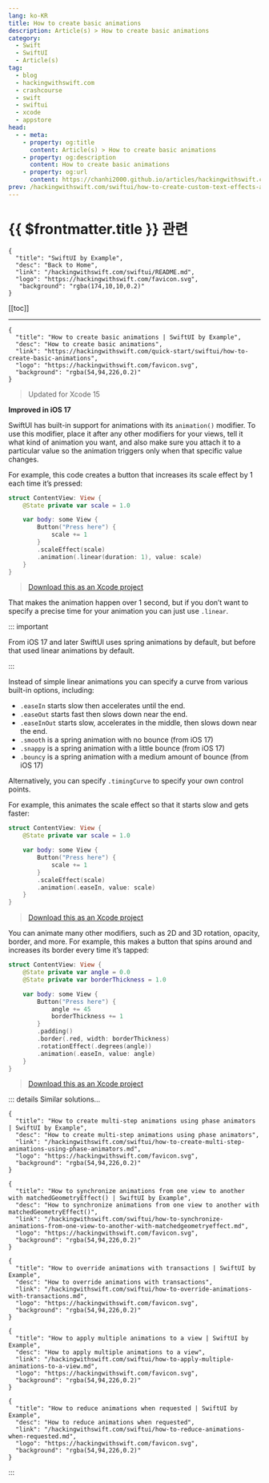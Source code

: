 ```yaml
---
lang: ko-KR
title: How to create basic animations
description: Article(s) > How to create basic animations
category:
  - Swift
  - SwiftUI
  - Article(s)
tag: 
  - blog
  - hackingwithswift.com
  - crashcourse
  - swift
  - swiftui
  - xcode
  - appstore
head:
  - - meta:
    - property: og:title
      content: Article(s) > How to create basic animations
    - property: og:description
      content: How to create basic animations
    - property: og:url
      content: https://chanhi2000.github.io/articles/hackingwithswift.com/swiftui/how-to-create-basic-animations.html
prev: /hackingwithswift.com/swiftui/how-to-create-custom-text-effects-and-animations.md
---
```


# {{ $frontmatter.title }} 관련

```component VPCard
{
  "title": "SwiftUI by Example",
  "desc": "Back to Home",
  "link": "/hackingwithswift.com/swiftui/README.md",
  "logo": "https://hackingwithswift.com/favicon.svg",
   "background": "rgba(174,10,10,0.2)"
}
```

[[toc]]

---

```component VPCard
{
  "title": "How to create basic animations | SwiftUI by Example",
  "desc": "How to create basic animations",
  "link": "https://hackingwithswift.com/quick-start/swiftui/how-to-create-basic-animations",
  "logo": "https://hackingwithswift.com/favicon.svg",
  "background": "rgba(54,94,226,0.2)"
}
```

> Updated for Xcode 15

**Improved in iOS 17**

SwiftUI has built-in support for animations with its `animation()` modifier. To use this modifier, place it after any other modifiers for your views, tell it what kind of animation you want, and also make sure you attach it to a particular value so the animation triggers only when that specific value changes.

For example, this code creates a button that increases its scale effect by 1 each time it’s pressed:

```swift
struct ContentView: View {
    @State private var scale = 1.0

    var body: some View {
        Button("Press here") {
            scale += 1
        }
        .scaleEffect(scale)
        .animation(.linear(duration: 1), value: scale)
    }
}
```

> [<FontIcon icon="fas fa-file-zipper"/>Download this as an Xcode project](https://hackingwithswift.com/files/projects/swiftui/how-to-create-basic-animations-1.zip)

<VidStack src="https://hackingwithswift.com/img/books/quick-start/swiftui/how-to-create-basic-animations-1~dark.mp4" />

That makes the animation happen over 1 second, but if you don’t want to specify a precise time for your animation you can just use `.linear`.

::: important

From iOS 17 and later SwiftUI uses spring animations by default, but before that used linear animations by default.

:::

Instead of simple linear animations you can specify a curve from various built-in options, including:

- `.easeIn` starts slow then accelerates until the end.
- `.easeOut` starts fast then slows down near the end.
- `.easeInOut` starts slow, accelerates in the middle, then slows down near the end.
- `.smooth` is a spring animation with no bounce (from iOS 17) 
- `.snappy` is a spring animation with a little bounce (from iOS 17)
- `.bouncy` is a spring animation with a medium amount of bounce (from iOS 17)

Alternatively, you can specify `.timingCurve` to specify your own control points.

For example, this animates the scale effect so that it starts slow and gets faster:

```swift
struct ContentView: View {
    @State private var scale = 1.0

    var body: some View {
        Button("Press here") {
            scale += 1
        }
        .scaleEffect(scale)
        .animation(.easeIn, value: scale)
    }
}
```

> [<FontIcon icon="fas fa-file-zipper"/>Download this as an Xcode project](https://hackingwithswift.com/files/projects/swiftui/how-to-create-basic-animations-2.zip)

<VidStack src="https://hackingwithswift.com/img/books/quick-start/swiftui/how-to-create-basic-animations-2~dark.mp4" />

You can animate many other modifiers, such as 2D and 3D rotation, opacity, border, and more. For example, this makes a button that spins around and increases its border every time it’s tapped:

```swift
struct ContentView: View {
    @State private var angle = 0.0
    @State private var borderThickness = 1.0

    var body: some View {
        Button("Press here") {
            angle += 45
            borderThickness += 1
        }
        .padding()
        .border(.red, width: borderThickness)
        .rotationEffect(.degrees(angle))
        .animation(.easeIn, value: angle)
    }
}
```

> [<FontIcon icon="fas fa-file-zipper"/>Download this as an Xcode project](https://hackingwithswift.com/files/projects/swiftui/how-to-create-basic-animations-3.zip)

<VidStack src="https://hackingwithswift.com/img/books/quick-start/swiftui/how-to-create-basic-animations-3~dark.mp4" />

::: details Similar solutions…

```component VPCard
{
  "title": "How to create multi-step animations using phase animators | SwiftUI by Example",
  "desc": "How to create multi-step animations using phase animators",
  "link": "/hackingwithswift.com/swiftui/how-to-create-multi-step-animations-using-phase-animators.md",
  "logo": "https://hackingwithswift.com/favicon.svg",
  "background": "rgba(54,94,226,0.2)"
}
```

```component VPCard
{
  "title": "How to synchronize animations from one view to another with matchedGeometryEffect() | SwiftUI by Example",
  "desc": "How to synchronize animations from one view to another with matchedGeometryEffect()",
  "link": "/hackingwithswift.com/swiftui/how-to-synchronize-animations-from-one-view-to-another-with-matchedgeometryeffect.md",
  "logo": "https://hackingwithswift.com/favicon.svg",
  "background": "rgba(54,94,226,0.2)"
}
```

```component VPCard
{
  "title": "How to override animations with transactions | SwiftUI by Example",
  "desc": "How to override animations with transactions",
  "link": "/hackingwithswift.com/swiftui/how-to-override-animations-with-transactions.md",
  "logo": "https://hackingwithswift.com/favicon.svg",
  "background": "rgba(54,94,226,0.2)"
}
```

```component VPCard
{
  "title": "How to apply multiple animations to a view | SwiftUI by Example",
  "desc": "How to apply multiple animations to a view",
  "link": "/hackingwithswift.com/swiftui/how-to-apply-multiple-animations-to-a-view.md",
  "logo": "https://hackingwithswift.com/favicon.svg",
  "background": "rgba(54,94,226,0.2)"
}
```

```component VPCard
{ 
  "title": "How to reduce animations when requested | SwiftUI by Example",
  "desc": "How to reduce animations when requested",
  "link": "/hackingwithswift.com/swiftui/how-to-reduce-animations-when-requested.md",
  "logo": "https://hackingwithswift.com/favicon.svg",
  "background": "rgba(54,94,226,0.2)"
}
```

:::


